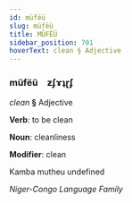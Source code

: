 ```yaml
---
id: müfëü
slug: müfëü
title: MÜFËÜ
sidebar_position: 701
hoverText: clean § Adjective
---
```


### müfëü&emsp;<span kind="abugida">ƶʄɤʇɽʄ</span>

*clean* **§** Adjective

**Verb**: to be clean

**Noun**: cleanliness

**Modifier**: clean

Kamba mutheu undefined

*Niger-Congo Language Family*